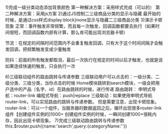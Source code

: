 1)完成一级分类动态添加背景颜色
第一种解决方案：采用样式完成（可以的）
第二种解决方案：采用js方案
2)通过JS控制二三级商品分类的显示与隐藏
最开始的时候，是通过css样式display:block}none显示与隐藏二三级商品分类
3)演示卡顿现象
正常：事件触发非常频繁，而且每一次触发，回调函数都要去执行（如果时间很短，而回调函数内部有计算，那么肯可能出现浏览器卡顿）

节流：在规定的间隔时间范围内不会重复触发回调，只有大于这个时间间隔才会触发回调，把频繁触发变成少量触发


防抖：前面的所有触发都取消，最后一次执行在规定的时间以后才触发，也就是说如果连续快速的触发，只会执行一次

6)三级联动组件的路由跳转与传递参数
  三级联动用户可以点击的：一级分类、二级分类、三级分类，当你点击的时候
  Home模块跳转到search模块，一级会把用户选中的产品（名字、id）在路由跳转的时候，进行传递
  路由跳转：
  申明式导航：router-link
  编程式导航：push|replace
三级联动：如果使用申明式导航router-link，可以实现路由的跳转与传递参数。
但是需要注意，出现卡顿现象。
router-link：可以一个组件，当服务器的数据返回之后，循环出现很多router-link组件【创建组件实例的]1000+
创建组件实例的时候，一瞬间创建1000+很耗内存，因此出现卡顿现象。
7)完成三级联动路由跳转与传递参数
this.$router.push({name:'search',query:{categoryName:''})
  
